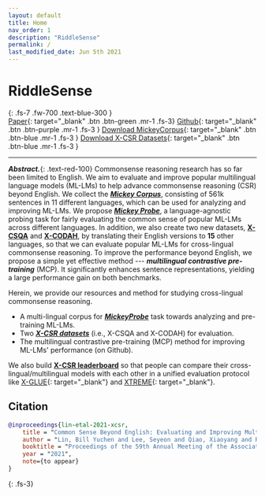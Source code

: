 ```yaml
---
layout: default
title: Home
nav_order: 1
description: "RiddleSense"
permalink: /
last_modified_date: Jun 5th 2021
---
```


<style>
/*p, li{
    font-size: 20px;
}*/
</style>
 
# RiddleSense
{: .fs-7 .fw-700 .text-blue-300 }
<br>
<span class="fs-2">
[Paper](XCSR_paper.pdf){: target="_blank" .btn .btn-green .mr-1 .fs-3}
[Github](https://github.com/INK-USC/XCSR/){: target="_blank" .btn .btn-purple .mr-1 .fs-3 }
[Download MickeyCorpus](https://forms.gle/fCxN1YAyqKpQ4cXNA){: target="_blank" .btn .btn-blue .mr-1 .fs-3 }
[Download X-CSR Datasets](https://forms.gle/gVCNgVXr1tyYkDya9){: target="_blank" .btn .btn-blue .mr-1 .fs-3 }
<!-- [Video](https://mega.nz/file/5SpQjJKS#J82pfZVDzy3r4aWdNF4R6O8EP5gsepbY20vYihANfgE){: target="_blank" .btn .btn-blue .mr-1 .fs-3 }
[Slides](/opencsr_naacl_slides.pptx){: target="_blank" .btn .btn-red .mr-1 .fs-3 } -->
</span> 

---



<!-- This is the project site for the paper, [_Differentiable Cross-Lingual Commonsense Reasoning_](https://www.aclweb.org/anthology/2021.naacl-main.366/){: target="_blank"}, by [_Bill Yuchen Lin_](https://yuchenlin.xyz/){: target="_blank"}, [_Haitian Sun_](https://scholar.google.com/citations?user=opSHsTQAAAAJ&hl=en){: target="_blank"}, [_Bhuwan Dhingra_](http://www.cs.cmu.edu/~bdhingra/){: target="_blank"}, [_Manzil Zaheer_](https://scholar.google.com/citations?user=A33FhJMAAAAJ&hl=en){: target="_blank"}, [_Xiang Ren_](http://ink-ron.usc.edu/xiangren/){: target="_blank"}, and [_William W. Cohen_](https://wwcohen.github.io/){: target="_blank"}, in Proc. of [*NAACL 2021*](https://2021.naacl.org/){: target="_blank"}. 
This is a joint work by Google Research and USC. -->

 
<!-- ##  -->



***Abstract.***{: .text-red-100} Commonsense reasoning research has so far been limited to English.
We aim to evaluate and improve popular multilingual language models (ML-LMs) to help advance commonsense reasoning (CSR) beyond English.
We collect the ***[Mickey Corpus](mickey#mickeycorpus)***, consisting of 561k sentences in 11 different languages, which
can be used for analyzing and improving ML-LMs.
We propose ***[Mickey Probe](mickey)***, a language-agnostic  probing task for fairly evaluating the common sense of popular ML-LMs across different languages.
In addition, we also create two new datasets, **[X-CSQA](xcsr_datasets#x-csqa)** and **[X-CODAH](xcsr_datasets#x-codah)**, by translating their English versions to **15** other languages, so that we can evaluate popular ML-LMs for cross-lingual commonsense reasoning.
To improve the performance beyond English, 
we propose a simple yet effective method --- ***multilingual contrastive pre-training*** (MCP).
It significantly enhances sentence representations, yielding a large performance gain on both benchmarks.


<!-- ## Website  -->
Herein, we provide our resources and method for studying cross-lingual commonsense reasoning.

- A multi-lingual corpus for ***[MickeyProbe](/mickey)*** task towards analyzing and pre-training ML-LMs.
- Two ***[X-CSR datasets](/xcsr_datasets)*** (i.e., X-CSQA and X-CODAH) for evaluation.
- The multilingual contrastive pre-training (MCP) method for improving ML-LMs' performance (on Github).

We also build **[X-CSR leaderboard](/leaderboard)** so that people can compare their cross-lingual/multilingual models with each other in a unified evaluation protocol like [X-GLUE](https://microsoft.github.io/XGLUE/){: target="_blank"} and [XTREME](https://sites.research.google/xtreme){: target="_blank"}.


<!-- ![Intro](/images/intro.png){: style="text-align:left; display:block; margin-left: auto; margin-right: auto;" width="60%"} -->

## Citation

```bibtex
@inproceedings{lin-etal-2021-xcsr,
    title = "Common Sense Beyond English: Evaluating and Improving Multilingual Language Models for Commonsense Reasoning",
    author = "Lin, Bill Yuchen and Lee, Seyeon and Qiao, Xiaoyang and Ren, Xiang",
    booktitle = "Proceedings of the 59th Annual Meeting of the Association for Computational Linguistics (ACL-IJCNLP 2021)",
    year = "2021",
    note={to appear}
}
``` 
{: .fs-3}
<!-- 
[The site is under development. Please email [***yuchen.lin@usc.edu***] if you have any questions.](){: .btn .btn-red .fs-4 target="_blank"} -->

